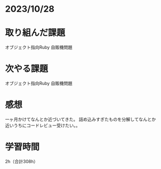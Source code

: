 # 2023/10/28
# 取り組んだ課題
オブジェクト指向Ruby 自販機問題
  
# 次やる課題
オブジェクト指向Ruby 自販機問題

# 感想
一ヶ月かけてなんとか近づいてきた。
詰め込みすぎたものを分解してなんとか近いうちにコードレビュー受けたい。。

# 学習時間
2h（合計308h）
